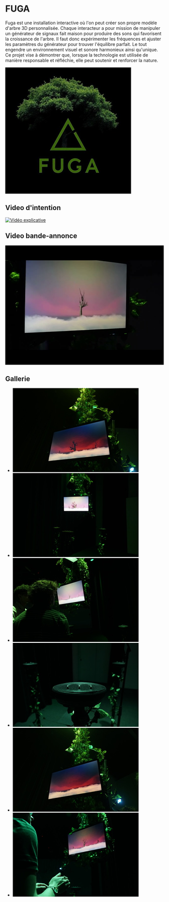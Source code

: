 
# FUGA
Fuga est une installation interactive où l'on peut créer son propre modèle d'arbre 3D personnalisée. Chaque interacteur a pour mission de manipuler un générateur de signaux fait maison pour produire des sons qui favorisent la croissance de l'arbre. Il faut donc expérimenter les fréquences et ajuster les paramètres du générateur pour trouver l'équilibre parfait. Le tout engendre un environnement visuel et sonore harmonieux ainsi qu'unique. Ce projet vise à démontrer que, lorsque la technologie est utilisée de manière responsable et réfléchie, elle peut soutenir et renforcer la nature. 

![...](Assets/Images/logo/logo.jpg)

## Video d'intention
[![Vidéo explicative](https://img.youtube.com/vi/rhUf4A05L-w/0.jpg)](https://youtu.be/rhUf4A05L-w)


## Video bande-annonce
[![Vidéo promotionnel](Assets/Images/Realisation/fuga-teaser.jpg)](https://youtu.be/Akxtp_6DiVc)

## Gallerie

* ![Image 1](Assets/Images/maquette/ecran1.jpg)
* ![Image 1](Assets/Images/maquette/face.jpg)
* ![Image 1](Assets/Images/maquette/haut.jpg)
* ![Image 1](Assets/Images/maquette/support.jpg)
* ![Image 1](Assets/Images/maquette/ecran.jpg)
* ![Image 1](Assets/Images/maquette/vue-haut.jpg)

